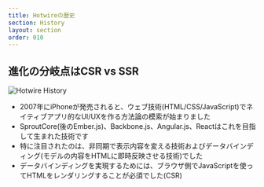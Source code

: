 ```yaml
---
title: Hotwireの歴史
section: History
layout: section
order: 010
---
```


## 進化の分岐点はCSR vs SSR 

![Hotwire History](content_images/hotwire-history.webp)

* 2007年にiPhoneが発売されると、ウェブ技術(HTML/CSS/JavaScript)でネイティブアプリ的なUI/UXを作る方法論の模索が始まりました
* SproutCore(後のEmber.js)、Backbone.js、Angular.js、Reactはこれを目指して生まれた技術です
* 特に注目されたのは、非同期で表示内容を変える技術およびデータバインディング(モデルの内容をHTMLに即時反映させる技術)でした
* データバインディングを実現するためには、ブラウザ側でJavaScriptを使ってHTMLをレンダリングすることが必須でした(CSR)
